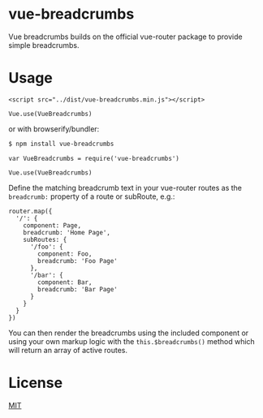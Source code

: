 # vue-breadcrumbs

Vue breadcrumbs builds on the official vue-router package to provide simple breadcrumbs. 

# Usage

```
<script src="../dist/vue-breadcrumbs.min.js"></script>
```

```
Vue.use(VueBreadcrumbs)
```

or with browserify/bundler:

```sh
$ npm install vue-breadcrumbs
```

```
var VueBreadcrumbs = require('vue-breadcrumbs')

Vue.use(VueBreadcrumbs)
```

Define the matching breadcrumb text in your vue-router routes as the `breadcrumb:` property of a route or subRoute, e.g.:

```
router.map({
  '/': {
    component: Page,
    breadcrumb: 'Home Page',
    subRoutes: {
      '/foo': {
        component: Foo,
        breadcrumb: 'Foo Page'
      },
      '/bar': {
        component: Bar,
        breadcrumb: 'Bar Page'
      }
    }
  }
})
```

You can then render the breadcrumbs using the included <breadcrumbs> component or using your own markup logic with the `this.$breadcrumbs()` method which will return an array of active routes.

# License

[MIT](http://opensource.org/licenses/MIT)
